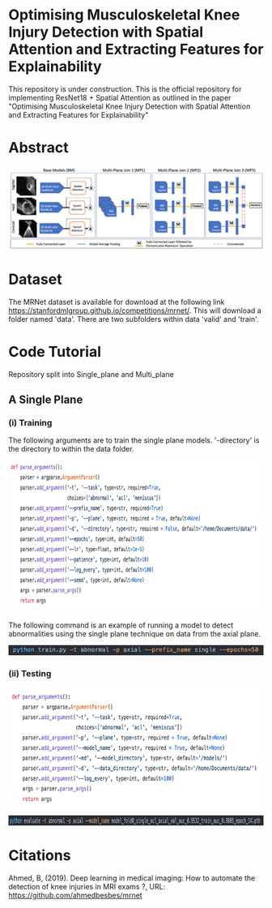 # Optimising Musculoskeletal Knee Injury Detection with Spatial Attention and Extracting Features for Explainability

This repository is under construction.
This is the official repository for implementing ResNet18 + Spatial Attention as outlined in the paper "Optimising Musculoskeletal Knee Injury Detection with Spatial Attention and Extracting Features for Explainability"



# Abstract


![GitHub Logo](/images/arc5.png)

# Dataset 
The MRNet dataset is available for download at the following link https://stanfordmlgroup.github.io/competitions/mrnet/.
This will download a folder named 'data'. There are two subfolders within data 'valid' and 'train'.

# Code Tutorial
Repository split into Single_plane and Multi_plane

## A Single Plane

### (i) Training 
The following arguments are to train the single plane models.
'-directory' is the directory to within the data folder. 

<img src="/images/train_arguments.png" width="800" height="300"/>


The following command is an example of running a model to detect abnormalities using the single plane technique on data from the axial plane.

<img src="/images/train_single_plane_command.png" width="550" height="20"/>

### (ii) Testing 

<img src="/images/test_single_plane_arguments.png" width="650" height="250"/>

<img src="/images/test_single_plane_command.png" width="700" height="20"/>


# Citations
Ahmed, B, (2019). Deep learning in medical imaging: How to automate the detection of knee injuries in MRI exams ?, URL: https://github.com/ahmedbesbes/mrnet


